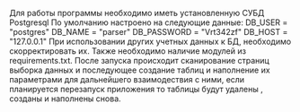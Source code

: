 Для работы программы необходимо иметь установленную СУБД Postgresql По умолчанию настроено на следующие данные: DB_USER = "postgres" DB_NAME = "parser" DB_PASSWORD = "Vrt342zf" DB_HOST = "127.0.0.1" При использовании других учетных данных к БД, необходимо скорректировать их. Также необходимо наличие модулей из requirements.txt.  После запуска происходит сканирование страниц выборка данных  и последующее создание таблиц и наполнение их параметрами для дальнейшего взаимодествия с ними, если планируется перезапуск приложения то таблицы будут удалены , созданы и наполнены снова.